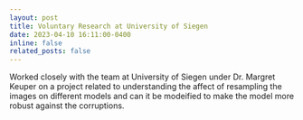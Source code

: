 ```yaml
---
layout: post
title: Voluntary Research at University of Siegen
date: 2023-04-10 16:11:00-0400
inline: false
related_posts: false
---
```


Worked closely with the team at University of Siegen under Dr. Margret Keuper on a project related to understanding the affect of resampling the images on different models and can it be modeified to make the model more robust against the corruptions. 